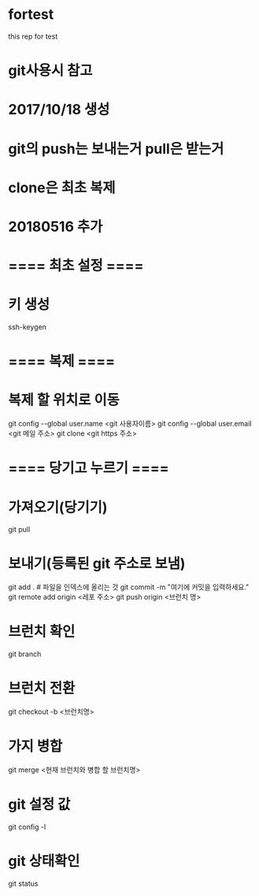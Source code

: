 # fortest
this rep for test

# git사용시 참고
# 2017/10/18 생성

# git의 push는 보내는거 pull은 받는거
# clone은 최초 복제 

# 20180516 추가

# ==== 최초 설정 ====
# 키 생성
ssh-keygen

# ==== 복제 ====
# 복제 할 위치로 이동
git config --global user.name <git 사용자이름>
git config --global user.email <git 메일 주소>
git clone <git https 주소>

# ==== 당기고 누르기 ====
# 가져오기(당기기)
git pull

# 보내기(등록된 git 주소로 보냄)
git add .               # 파일을 인덱스에 올리는 것
git commit -m "여기에 커밋을 입력하세요."
git remote add origin <레포 주소>
git push origin <브런치 명>

# 브런치 확인
git branch

# 브런치 전환
git checkout -b <브런치명>

# 가지 병합
git merge <현재 브런치와 병합 할 브런치명>

# git 설정 값
git config -l

# git 상태확인
git status


